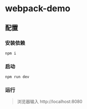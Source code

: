 # webpack-demo

## 配置
### 安装依赖
```
npm i
```

### 启动
```
npm run dev
```
### 运行
> 浏览器输入 http://localhost:8080
